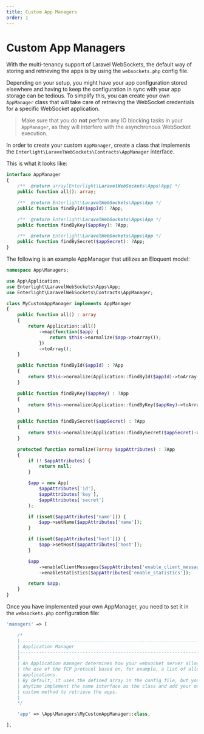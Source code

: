 ```yaml
---
title: Custom App Managers
order: 1
---
```


# Custom App Managers

With the multi-tenancy support of Laravel WebSockets, the default way of storing and retrieving the apps is by using the `websockets.php` config file.

Depending on your setup, you might have your app configuration stored elsewhere and having to keep the configuration in sync with your app storage can be tedious. To simplify this, you can create your own `AppManager` class that will take care of retrieving the WebSocket credentials for a specific WebSocket application.

> Make sure that you do **not** perform any IO blocking tasks in your `AppManager`, as they will interfere with the asynchronous WebSocket execution.

In order to create your custom `AppManager`, create a class that implements the `Enterlight\LaravelWebSockets\Contracts\AppManager` interface.

This is what it looks like:

```php
interface AppManager
{
    /**  @return array[Enterlight\LaravelWebSockets\Apps\App] */
    public function all(): array;

    /**  @return Enterlight\LaravelWebSockets\Apps\App */
    public function findById($appId): ?App;

    /**  @return Enterlight\LaravelWebSockets\Apps\App */
    public function findByKey($appKey): ?App;

    /**  @return Enterlight\LaravelWebSockets\Apps\App */
    public function findBySecret($appSecret): ?App;
}
```

The following is an example AppManager that utilizes an Eloquent model:
```php
namespace App\Managers;

use App\Application;
use Enterlight\LaravelWebSockets\Apps\App;
use Enterlight\LaravelWebSockets\Contracts\AppManager;

class MyCustomAppManager implements AppManager
{
    public function all() : array
    {
        return Application::all()
            ->map(function($app) {
                return $this->normalize($app->toArray());
            })
            ->toArray();
    }

    public function findById($appId) : ?App
    {
        return $this->normalize(Application::findById($appId)->toArray());
    }

    public function findByKey($appKey) : ?App
    {
        return $this->normalize(Application::findByKey($appKey)->toArray());
    }

    public function findBySecret($appSecret) : ?App
    {
        return $this->normalize(Application::findBySecret($appSecret)->toArray());
    }

    protected function normalize(?array $appAttributes) : ?App
    {
        if (! $appAttributes) {
            return null;
        }

        $app = new App(
            $appAttributes['id'],
            $appAttributes['key'],
            $appAttributes['secret']
        );

        if (isset($appAttributes['name'])) {
            $app->setName($appAttributes['name']);
        }

        if (isset($appAttributes['host'])) {
            $app->setHost($appAttributes['host']);
        }

        $app
            ->enableClientMessages($appAttributes['enable_client_messages'])
            ->enableStatistics($appAttributes['enable_statistics']);

        return $app;
    }
}
```

Once you have implemented your own AppManager, you need to set it in the `websockets.php` configuration file:

```php
'managers' => [

    /*
    |--------------------------------------------------------------------------
    | Application Manager
    |--------------------------------------------------------------------------
    |
    | An Application manager determines how your websocket server allows
    | the use of the TCP protocol based on, for example, a list of allowed
    | applications.
    | By default, it uses the defined array in the config file, but you can
    | anytime implement the same interface as the class and add your own
    | custom method to retrieve the apps.
    |
    */

    'app' => \App\Managers\MyCustomAppManager::class,

],
```
